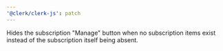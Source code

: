 ```yaml
---
'@clerk/clerk-js': patch
---
```


Hides the subscription "Manage" button when no subscription items exist instead of the subscription itself being absent.
